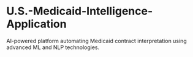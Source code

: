 # U.S.-Medicaid-Intelligence-Application
AI-powered platform automating Medicaid contract interpretation using advanced ML and NLP technologies.
